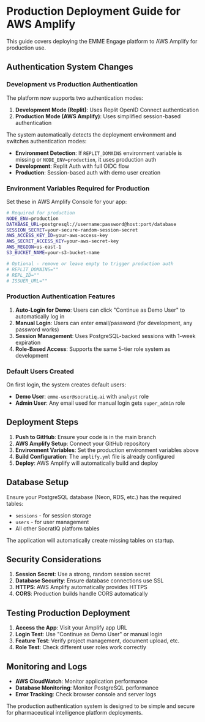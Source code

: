 # Production Deployment Guide for AWS Amplify

This guide covers deploying the EMME Engage platform to AWS Amplify for production use.

## Authentication System Changes

### Development vs Production Authentication

The platform now supports two authentication modes:

1. **Development Mode (Replit)**: Uses Replit OpenID Connect authentication
2. **Production Mode (AWS Amplify)**: Uses simplified session-based authentication

The system automatically detects the deployment environment and switches authentication modes:

- **Environment Detection**: If `REPLIT_DOMAINS` environment variable is missing or `NODE_ENV=production`, it uses production auth
- **Development**: Replit Auth with full OIDC flow
- **Production**: Session-based auth with demo user creation

### Environment Variables Required for Production

Set these in AWS Amplify Console for your app:

```bash
# Required for production
NODE_ENV=production
DATABASE_URL=postgresql://username:password@host:port/database
SESSION_SECRET=your-secure-random-session-secret
AWS_ACCESS_KEY_ID=your-aws-access-key
AWS_SECRET_ACCESS_KEY=your-aws-secret-key
AWS_REGION=us-east-1
S3_BUCKET_NAME=your-s3-bucket-name

# Optional - remove or leave empty to trigger production auth
# REPLIT_DOMAINS=""
# REPL_ID=""
# ISSUER_URL=""
```

### Production Authentication Features

1. **Auto-Login for Demo**: Users can click "Continue as Demo User" to automatically log in
2. **Manual Login**: Users can enter email/password (for development, any password works)
3. **Session Management**: Uses PostgreSQL-backed sessions with 1-week expiration
4. **Role-Based Access**: Supports the same 5-tier role system as development

### Default Users Created

On first login, the system creates default users:

- **Demo User**: `emme-user@socratiq.ai` with `analyst` role
- **Admin User**: Any email used for manual login gets `super_admin` role

## Deployment Steps

1. **Push to GitHub**: Ensure your code is in the main branch
2. **AWS Amplify Setup**: Connect your GitHub repository
3. **Environment Variables**: Set the production environment variables above
4. **Build Configuration**: The `amplify.yml` file is already configured
5. **Deploy**: AWS Amplify will automatically build and deploy

## Database Setup

Ensure your PostgreSQL database (Neon, RDS, etc.) has the required tables:

- `sessions` - for session storage
- `users` - for user management
- All other SocratIQ platform tables

The application will automatically create missing tables on startup.

## Security Considerations

1. **Session Secret**: Use a strong, random session secret
2. **Database Security**: Ensure database connections use SSL
3. **HTTPS**: AWS Amplify automatically provides HTTPS
4. **CORS**: Production builds handle CORS automatically

## Testing Production Deployment

1. **Access the App**: Visit your Amplify app URL
2. **Login Test**: Use "Continue as Demo User" or manual login
3. **Feature Test**: Verify project management, document upload, etc.
4. **Role Test**: Check different user roles work correctly

## Monitoring and Logs

- **AWS CloudWatch**: Monitor application performance
- **Database Monitoring**: Monitor PostgreSQL performance
- **Error Tracking**: Check browser console and server logs

The production authentication system is designed to be simple and secure for pharmaceutical intelligence platform deployments.